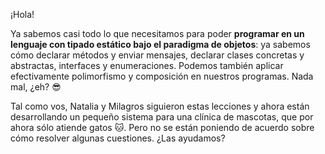 ¡Hola!

Ya sabemos casi todo lo que necesitamos para poder **programar en un lenguaje con tipado estático bajo el paradigma de objetos**: ya sabemos cómo declarar métodos y enviar mensajes, declarar clases concretas y abstractas, interfaces y enumeraciones. Podemos también aplicar efectivamente polimorfismo y composición en nuestros programas. Nada mal, ¿eh? :sunglasses:

Tal como vos, Natalia y Milagros siguieron estas lecciones y ahora están desarrollando un pequeño sistema para una clínica de mascotas, que por ahora sólo atiende gatos :cat:. Pero no se están poniendo de acuerdo sobre cómo resolver algunas cuestiones. ¿Las ayudamos?  